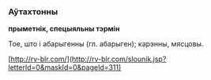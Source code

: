 ### Аўтахтонны
**прыметнік, спецыяльны тэрмін**

Тое, што і абарыгенны (гл. абарыген); карэнны, мясцовы.

<a rel="author">[http://rv-blr.com/](http://rv-blr.com/slounik.jsp?letterId=0&maskId=0&pageId=311)</a>
